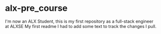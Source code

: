 # alx-pre_course
I'm now an ALX Student, this is my first repository as a full-stack engineer at ALXSE
My first readme
I had to add some text to track the changes I pull.

